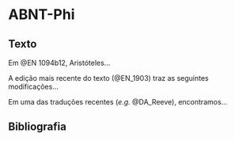 # ABNT-Phi

## Texto

Em @EN 1094b12, Aristóteles...

A edição mais recente do texto (@EN_1903) traz as seguintes modificações...

Em uma das traduções recentes (*e.g.* @DA_Reeve), encontramos...  


## Bibliografia
